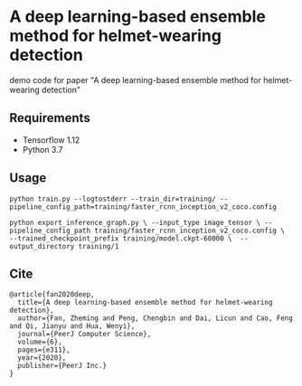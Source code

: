 A deep learning-based ensemble method for helmet-wearing detection
====
demo code for paper "A deep learning-based ensemble method for helmet-wearing detection"


## Requirements

  * Tensorflow 1.12
  * Python 3.7

## Usage

```python train.py --logtostderr --train_dir=training/ --pipeline_config_path=training/faster_rcnn_inception_v2_coco.config```

```python export_inference_graph.py \ --input_type image_tensor \ --pipeline_config_path training/faster_rcnn_inception_v2_coco.config \  --trained_checkpoint_prefix training/model.ckpt-60000 \  --output_directory training/1```



## Cite

```
@article{fan2020deep,
  title={A deep learning-based ensemble method for helmet-wearing detection},
  author={Fan, Zheming and Peng, Chengbin and Dai, Licun and Cao, Feng and Qi, Jianyu and Hua, Wenyi},
  journal={PeerJ Computer Science},
  volume={6},
  pages={e311},
  year={2020},
  publisher={PeerJ Inc.}
}
```

